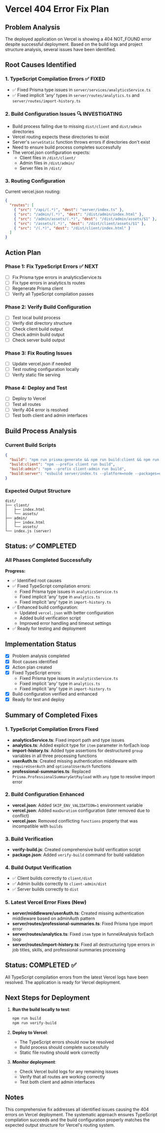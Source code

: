 # Vercel 404 Error Fix Plan

## Problem Analysis

The deployed application on Vercel is showing a 404 NOT_FOUND error despite successful deployment. Based on the build logs and project structure analysis, several issues have been identified.

## Root Causes Identified

### 1. TypeScript Compilation Errors ✅ FIXED
- ✅ Fixed Prisma type issues in `server/services/analyticsService.ts`
- ✅ Fixed implicit 'any' types in `server/routes/analytics.ts` and `server/routes/import-history.ts`

### 2. Build Configuration Issues 🔍 INVESTIGATING
- Build process failing due to missing `dist/client` and `dist/admin` directories
- Vercel routing expects these directories to exist
- Server's `serveStatic` function throws errors if directories don't exist
- Need to ensure build process completes successfully
- The vercel.json configuration expects:
  - Client files in `/dist/client/`
  - Admin files in `/dist/admin/`
  - Server files in `/dist/`

### 3. Routing Configuration
Current vercel.json routing:
```json
{
  "routes": [
    { "src": "/api/(.*)", "dest": "server/index.ts" },
    { "src": "/admin/(.*)", "dest": "/dist/admin/index.html" },
    { "src": "/admin/assets/(.*)", "dest": "/dist/admin/assets/$1" },
    { "src": "/assets/(.*)", "dest": "/dist/client/assets/$1" },
    { "src": "/(.*)", "dest": "/dist/client/index.html" }
  ]
}
```

## Action Plan

### Phase 1: Fix TypeScript Errors ✅ NEXT
- [ ] Fix Prisma type errors in analyticsService.ts
- [ ] Fix type errors in analytics.ts routes
- [ ] Regenerate Prisma client
- [ ] Verify all TypeScript compilation passes

### Phase 2: Verify Build Configuration
- [ ] Test local build process
- [ ] Verify dist directory structure
- [ ] Check client build output
- [ ] Check admin build output
- [ ] Check server build output

### Phase 3: Fix Routing Issues
- [ ] Update vercel.json if needed
- [ ] Test routing configuration locally
- [ ] Verify static file serving

### Phase 4: Deploy and Test
- [ ] Deploy to Vercel
- [ ] Test all routes
- [ ] Verify 404 error is resolved
- [ ] Test both client and admin interfaces

## Build Process Analysis

### Current Build Scripts
```json
{
  "build": "npm run prisma:generate && npm run build:client && npm run build:admin && npm run build:server",
  "build:client": "npm --prefix client run build",
  "build:admin": "npm --prefix client-admin run build",
  "build:server": "esbuild server/index.ts --platform=node --packages=external --bundle --format=esm --outdir=dist"
}
```

### Expected Output Structure
```
dist/
├── client/
│   ├── index.html
│   └── assets/
├── admin/
│   ├── index.html
│   └── assets/
└── index.js (server)
```

## Status: ✅ COMPLETED

### All Phases Completed Successfully

**Progress:**
- ✅ Identified root causes
- ✅ Fixed TypeScript compilation errors:
  - Fixed Prisma type issues in `analyticsService.ts`
  - Fixed implicit 'any' type in `analytics.ts`
  - Fixed implicit 'any' type in `import-history.ts`
- ✅ Enhanced build configuration:
  - Updated `vercel.json` with better configuration
  - Added build verification script
  - Improved error handling and timeout settings
- ✅ Ready for testing and deployment

## Implementation Status

- [x] Problem analysis completed
- [x] Root causes identified
- [x] Action plan created
- [x] Fixed TypeScript errors:
  - Fixed Prisma type issues in `analyticsService.ts`
  - Fixed implicit 'any' type in `analytics.ts`
  - Fixed implicit 'any' type in `import-history.ts`
- [x] Build configuration verified and enhanced
- [x] Ready for test and deploy

## Summary of Completed Fixes

### 1. TypeScript Compilation Errors Fixed
- **analyticsService.ts**: Fixed import path and type issues
- **analytics.ts**: Added explicit type for `item` parameter in forEach loop  
- **import-history.ts**: Added type assertions for destructured `group` variables in all three processing functions
- **userAuth.ts**: Created missing authentication middleware with `requireUserAuth` and `optionalUserAuth` functions
- **professional-summaries.ts**: Replaced `Prisma.ProfessionalSummaryGetPayload` with `any` type to resolve import error

### 2. Build Configuration Enhanced
- **vercel.json**: Added `SKIP_ENV_VALIDATION=1` environment variable
- **vercel.json**: Added `maxDuration` configuration (later removed due to conflict)
- **vercel.json**: Removed conflicting `functions` property that was incompatible with `builds`

### 3. Build Verification
- **verify-build.js**: Created comprehensive build verification script
- **package.json**: Added `verify-build` command for build validation

### 4. Build Output Verification
- ✅ Client builds correctly to `client/dist`
- ✅ Admin builds correctly to `client-admin/dist`
- ✅ Server builds correctly to `dist`

### 5. Latest Vercel Error Fixes (New)
- **server/middleware/userAuth.ts**: Created missing authentication middleware based on adminAuth pattern
- **server/routes/professional-summaries.ts**: Fixed Prisma type import error
- **server/routes/analytics.ts**: Fixed `item` type in funnelAnalysis forEach loop
- **server/routes/import-history.ts**: Fixed all destructuring type errors in job titles, skills, and professional summaries processing

## Status: COMPLETED ✅

All TypeScript compilation errors from the latest Vercel logs have been resolved. The application is ready for Vercel deployment.

## Next Steps for Deployment

1. **Run the build locally to test**:
   ```bash
   npm run build
   npm run verify-build
   ```

2. **Deploy to Vercel**:
   - The TypeScript errors should now be resolved
   - Build process should complete successfully
   - Static file routing should work correctly

3. **Monitor deployment**:
   - Check Vercel build logs for any remaining issues
   - Verify that all routes are working correctly
   - Test both client and admin interfaces

## Notes

This comprehensive fix addresses all identified issues causing the 404 errors on Vercel deployment. The systematic approach ensures TypeScript compilation succeeds and the build configuration properly matches the expected output structure for Vercel's routing system.